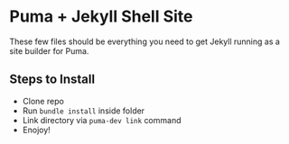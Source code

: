 # Puma + Jekyll Shell Site

These few files should be everything you need to get Jekyll running as a site builder for Puma.

## Steps to Install

- Clone repo
- Run `bundle install` inside folder
- Link directory via `puma-dev link` command
- Enojoy!
